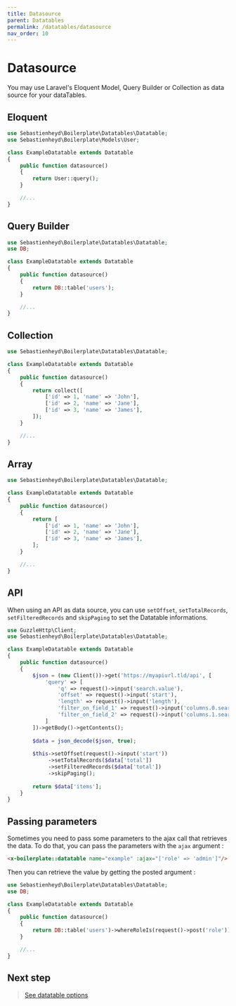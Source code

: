 ```yaml
---
title: Datasource
parent: Datatables
permalink: /datatables/datasource
nav_order: 10
---
```


# Datasource

You may use Laravel's Eloquent Model, Query Builder or Collection as data source for your dataTables.

## Eloquent

```php
use Sebastienheyd\Boilerplate\Datatables\Datatable;
use Sebastienheyd\Boilerplate\Models\User;

class ExampleDatatable extends Datatable
{
    public function datasource()
    {
        return User::query();
    }

    //...
}
```

## Query Builder

```php
use Sebastienheyd\Boilerplate\Datatables\Datatable;
use DB;

class ExampleDatatable extends Datatable
{
    public function datasource()
    {
        return DB::table('users');
    }

    //...
}
```

## Collection

```php
use Sebastienheyd\Boilerplate\Datatables\Datatable;

class ExampleDatatable extends Datatable
{
    public function datasource()
    {
        return collect([
            ['id' => 1, 'name' => 'John'],
            ['id' => 2, 'name' => 'Jane'],
            ['id' => 3, 'name' => 'James'],
        ]);
    }

    //...
}
```

## Array

```php
use Sebastienheyd\Boilerplate\Datatables\Datatable;

class ExampleDatatable extends Datatable
{
    public function datasource()
    {
        return [
            ['id' => 1, 'name' => 'John'],
            ['id' => 2, 'name' => 'Jane'],
            ['id' => 3, 'name' => 'James'],
        ];
    }

    //...
}
```

## API

When using an API as data source, you can use `setOffset`, `setTotalRecords`, `setFilteredRecords` and `skipPaging` to set the Datatable informations.

```php
use GuzzleHttp\Client;
use Sebastienheyd\Boilerplate\Datatables\Datatable;

class ExampleDatatable extends Datatable
{
    public function datasource()
    {
        $json = (new Client())->get('https://myapiurl.tld/api', [
            'query' => [
                'q' => request()->input('search.value'),
                'offset' => request()->input('start'),
                'length' => request()->input('length'),
                'filter_on_field_1' => request()->input('columns.0.search.value'),
                'filter_on_field_2' => request()->input('columns.1.search.value'),
            ]
        ])->getBody()->getContents();
        
        $data = json_decode($json, true);
                
        $this->setOffset(request()->input('start'))
             ->setTotalRecords($data['total'])
             ->setFilteredRecords($data['total'])
             ->skipPaging();
    
        return $data['items'];
    }
}
```

## Passing parameters

Sometimes you need to pass some parameters to the ajax call that retrieves the data. To do that, you can pass the parameters 
with the `ajax` argument :

```html
<x-boilerplate::datatable name="example" :ajax="['role' => 'admin']"/>
```

Then you can retrieve the value by getting the posted argument :

```php
use Sebastienheyd\Boilerplate\Datatables\Datatable;
use DB;

class ExampleDatatable extends Datatable
{
    public function datasource()
    {
        return DB::table('users')->whereRoleIs(request()->post('role'));
    }

    //...
}
```

## Next step

> [See datatable options](options)